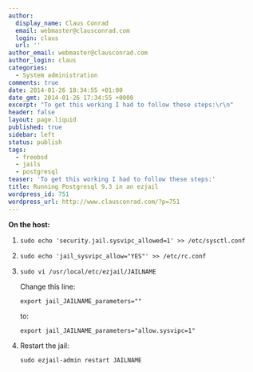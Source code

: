 ```yaml
---
author:
  display_name: Claus Conrad
  email: webmaster@clausconrad.com
  login: claus
  url: ''
author_email: webmaster@clausconrad.com
author_login: claus
categories:
  - System administration
comments: true
date: 2014-01-26 18:34:55 +01:00
date_gmt: 2014-01-26 17:34:55 +0000
excerpt: "To get this working I had to follow these steps:\r\n"
header: false
layout: page.liquid
published: true
sidebar: left
status: publish
tags:
  - freebsd
  - jails
  - postgresql
teaser: 'To get this working I had to follow these steps:'
title: Running Postgresql 9.3 in an ezjail
wordpress_id: 751
wordpress_url: http://www.clausconrad.com/?p=751
---
```

**On the host:**

1. `sudo echo 'security.jail.sysvipc_allowed=1' >> /etc/sysctl.conf`

2. `sudo echo 'jail_sysvipc_allow="YES"' >> /etc/rc.conf`

3. `sudo vi /usr/local/etc/ezjail/JAILNAME`

   Change this line:
  
   `export jail_JAILNAME_parameters=""`
  
   to:  
  
   `export jail_JAILNAME_parameters="allow.sysvipc=1"`

4. Restart the jail:
  
   `sudo ezjail-admin restart JAILNAME`
